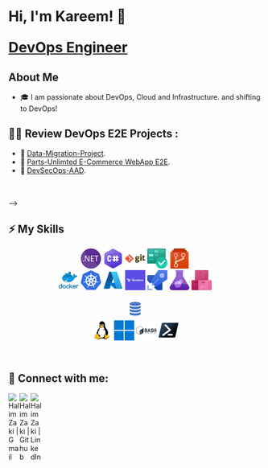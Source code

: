 <h1>Hi, I'm Kareem! 👋<br/>

<a href="https://github.com/KareemKhamis">DevOps Engineer</a> 
 

</h1>

<h2>About Me </h2>

- 🎓 I am passionate about DevOps, Cloud and Infrastructure. and shifting to DevOps! 

## 👨‍💻 Review DevOps E2E Projects :</h2>
- :page_with_curl: [Data-Migration-Project](https://github.com/KareemKhamis/Migration-project-between-Azure-DevOps-Cloud). </br>
- :page_with_curl: [Parts-Unlimted E-Commerce WebApp E2E](https://github.com/KareemKhamis/Parts-Unlimted-.Net-WebApp-E2E). </br>
- :page_with_curl: [DevSecOps-AAD](https://github.com/KareemKhamis/DevSecOps-AAD). </br>
<br />
<br />-->

<h2> ⚡ My Skills</h2>

<div align="center">


<code><img height="40" src="https://raw.githubusercontent.com/github/explore/80688e429a7d4ef2fca1e82350fe8e3517d3494d/topics/dotnet/dotnet.png"></code>
<code><img height="40" src="https://raw.githubusercontent.com/github/explore/80688e429a7d4ef2fca1e82350fe8e3517d3494d/topics/csharp/csharp.png"></code>
<code><img height="40" src="https://raw.githubusercontent.com/github/explore/80688e429a7d4ef2fca1e82350fe8e3517d3494d/topics/git/git.png"></code>
<code><img height="40" src="https://raw.githubusercontent.com/AhalimZaki/AhalimZaki/main/devops-boards.png"></code>
<code><img height="40" src="https://github.com/AhalimZaki/AhalimZaki/blob/main/devops-repos.png"></code>
<br />
<code><img height="40" src="https://raw.githubusercontent.com/github/explore/80688e429a7d4ef2fca1e82350fe8e3517d3494d/topics/docker/docker.png"></code>
<code><img height="40" src="https://raw.githubusercontent.com/github/explore/80688e429a7d4ef2fca1e82350fe8e3517d3494d/topics/kubernetes/kubernetes.png"></code>
<code><img height="40" src="https://raw.githubusercontent.com/github/explore/80688e429a7d4ef2fca1e82350fe8e3517d3494d/topics/azure/azure.png"></code>
<code><img height="40" src="https://raw.githubusercontent.com/github/explore/80688e429a7d4ef2fca1e82350fe8e3517d3494d/topics/terraform/terraform.png"></code>
<code><img height="40" src="https://github.com/AhalimZaki/AhalimZaki/blob/main/devops-pipelines.png"></code>
<code><img height="40" src="https://raw.githubusercontent.com/AhalimZaki/AhalimZaki/main/devops-testplans.png"></code>
<code><img height="40" src="https://raw.githubusercontent.com/AhalimZaki/AhalimZaki/main/devops-artifacts.png"></code>
<br />
<!--<code><img height="40" src="https://raw.githubusercontent.com/github/explore/80688e429a7d4ef2fca1e82350fe8e3517d3494d/topics/mongodb/mongodb.png"></code>-->
<!--<code><img height="40" src="https://raw.githubusercontent.com/github/explore/80688e429a7d4ef2fca1e82350fe8e3517d3494d/topics/postgresql/postgresql.png"></code>-->
<code><img height="40" src="https://raw.githubusercontent.com/github/explore/80688e429a7d4ef2fca1e82350fe8e3517d3494d/topics/sql/sql.png"></code>
<br />
<code><img height="40" src="https://raw.githubusercontent.com/github/explore/224672533a7f836ad6bf142e4dee61217cfc100e/topics/linux/linux.png"></code>
<code><img height="40" src="https://raw.githubusercontent.com/github/explore/d530d6a3a171a53f7b8eb4e9e005136e7ebd898f/topics/windows/windows.png"></code>
<code><img height="40" src="https://raw.githubusercontent.com/github/explore/80688e429a7d4ef2fca1e82350fe8e3517d3494d/topics/bash/bash.png"></code>
<code><img height="40" src="https://raw.githubusercontent.com/github/explore/80688e429a7d4ef2fca1e82350fe8e3517d3494d/topics/powershell/powershell.png"></code>


</div>

<br />

<h2> 🤳 Connect with me:</h2>

[<img align="left" alt="HalimZaki | Gmail" width="22px" src="https://img.icons8.com/color/48/000000/gmail-new.png" />][Gmail]
[<img align="left" alt="HalimZaki | Github" width="22px" src="https://cdn-icons-png.flaticon.com/512/733/733609.png" />][GitHub]
[<img align="left" alt="HalimZaki | LinkedIn" width="22px" src="https://cdn.jsdelivr.net/npm/simple-icons@v3/icons/linkedin.svg" />][linkedin]


[Gmail]: mailto:kareem.khamis1029@gmail.com
[Linkedin]: https://www.linkedin.com/in/kareem-khamis-01373b25b/
[GitHub]: https://github.com/KareemKhamis



















<!--### Hi there 👋

<!--
**KareemKhamis/KareemKhamis** is a ✨ _special_ ✨ repository because its `README.md` (this file) appears on your GitHub profile.

Here are some ideas to get you started:

- 🔭 I’m currently working on ...
- 🌱 I’m currently learning ...
- 👯 I’m looking to collaborate on ...
- 🤔 I’m looking for help with ...
- 💬 Ask me about ...
- 📫 How to reach me: ...
- 😄 Pronouns: ...
- ⚡ Fun fact: ...
-->
